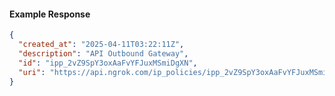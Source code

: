 <!-- Code generated for API Clients. DO NOT EDIT. -->
#### Example Response
```json
{
  "created_at": "2025-04-11T03:22:11Z",
  "description": "API Outbound Gateway",
  "id": "ipp_2vZ9SpY3oxAaFvYFJuxMSmiDgXN",
  "uri": "https://api.ngrok.com/ip_policies/ipp_2vZ9SpY3oxAaFvYFJuxMSmiDgXN"
}
